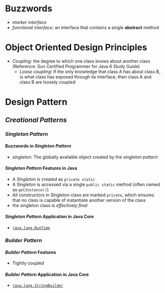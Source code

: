 # Buzzwords
* *marker interface*
* *functional interface*: an interface that contains a single **abstract** method

# Object Oriented Design Principles
* *Coupling*: the degree to which one class knows about another class (Reference: Sun Certified Programmer for Java 6 Study Guide)
  * *Loose coupling*: If the only knowledge that class A has about class B, is what class has exposed through its interface, then class A and class B are loosely coupled
# Design Pattern
## *Creational Patterns*
### *Singleton Pattern*
#### Buzzwords in *Singleton Pattern*
* *singleton*: The globally available object created by the *singleton pattern*
#### *Singleton Pattern* Features in Java
* A *Singleton* is created as `private static`
* A *Singleton* is accessed via a single `public static` method (often named as `getInstance()`)
* All constructors in *Singleton* class are marked `private`, which ensures that no class is capable of instantiate another version of the class 
* the singleton class is *effectively final*
#### *Singleton Pattern* Application in Java Core
* [`java.lang.RunTime`](http://grepcode.com/file/repository.grepcode.com/java/root/jdk/openjdk/8-b132/java/lang/Runtime.java)

### *Builder Pattern*
#### *Builder Pattern* Features
* Tightly coupled
#### *Builder Pattern* Application in Java Core
* [`java.lang.StringBuilder`](http://grepcode.com/file/repository.grepcode.com/java/root/jdk/openjdk/8-b132/java/lang/StringBuilder.java)



